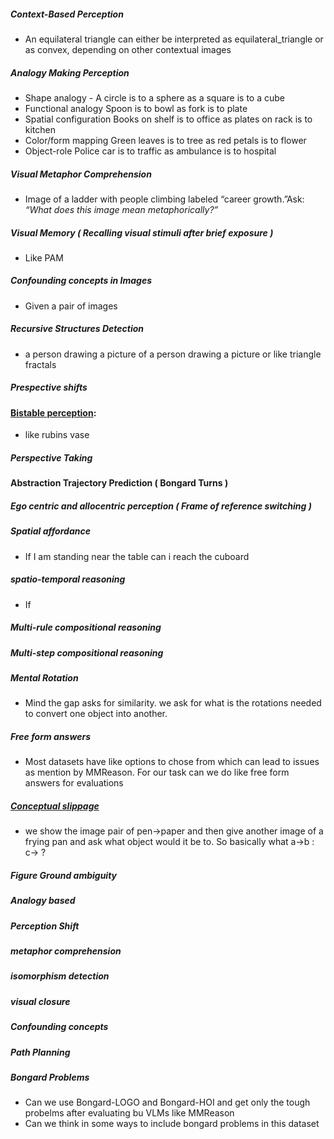 
##### Context-Based Perception
- An equilateral triangle can either be interpreted as equilateral_triangle or as convex, depending on other contextual images
##### Analogy Making Perception
- Shape analogy - A circle is to a sphere as a square is to a cube
- Functional analogy Spoon is to bowl as fork is to plate
- Spatial configuration Books on shelf is to office as plates on rack is to kitchen
- Color/form mapping Green leaves is to tree as red petals is to flower
- Object-role  Police car is to traffic as ambulance is to hospital
##### Visual Metaphor Comprehension
-  Image of a ladder with people climbing labeled “career growth.”Ask: _“What does this image mean metaphorically?”_
##### Visual Memory ( Recalling visual stimuli after brief exposure )
- Like PAM
##### Confounding concepts in Images
- Given a pair of images 
##### Recursive Structures Detection
- a person drawing a picture of a person drawing a picture or like triangle fractals
##### Prespective shifts

#### [Bistable perception](https://arxiv.org/html/2405.19423v1):
- like rubins vase

##### Perspective Taking

#### Abstraction Trajectory Prediction ( Bongard Turns )
##### Ego centric and allocentric perception ( Frame of reference switching ) 
##### Spatial affordance
- If I am standing near the table can i reach the cuboard
##### spatio-temporal reasoning
- If
##### Multi-rule compositional reasoning
##### Multi-step compositional reasoning

##### Mental Rotation
- Mind the gap asks for similarity. we ask for what is the rotations needed to convert one object into another.
##### Free form answers
- Most datasets have like options to chose from which can lead to issues as mention by MMReason. For our task can we do like free form answers for evaluations

##### [Conceptual slippage](https://sci-hub.se/https://doi.org/10.1007/978-3-642-34422-0_2)
- we show the image pair of pen->paper and then give another image of a frying pan and ask what object would it be to. So basically what a->b :  c-> ?
##### Figure Ground ambiguity
##### Analogy based

##### Perception Shift

##### metaphor comprehension

##### isomorphism detection

##### visual closure

##### Confounding concepts

##### Path Planning

##### Bongard Problems
- Can we use Bongard-LOGO and Bongard-HOI and get only the tough probelms after evaluating bu VLMs like MMReason
- Can we think in some ways to include bongard problems in this dataset

